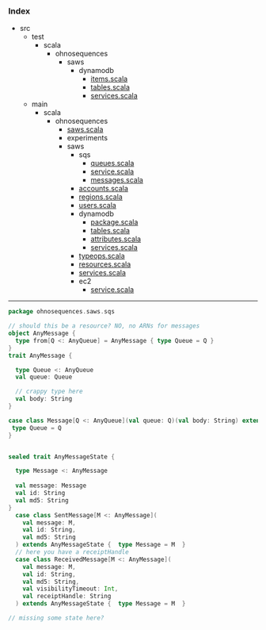 ### Index

+ src
  + test
    + scala
      + ohnosequences
        + saws
          + dynamodb
            + [items.scala](../../../../../test/scala/ohnosequences/saws/dynamodb/items.md)
            + [tables.scala](../../../../../test/scala/ohnosequences/saws/dynamodb/tables.md)
            + [services.scala](../../../../../test/scala/ohnosequences/saws/dynamodb/services.md)
  + main
    + scala
      + ohnosequences
        + [saws.scala](../../saws.md)
        + experiments
        + saws
          + sqs
            + [queues.scala](queues.md)
            + [service.scala](service.md)
            + [messages.scala](messages.md)
          + [accounts.scala](../accounts.md)
          + [regions.scala](../regions.md)
          + [users.scala](../users.md)
          + dynamodb
            + [package.scala](../dynamodb/package.md)
            + [tables.scala](../dynamodb/tables.md)
            + [attributes.scala](../dynamodb/attributes.md)
            + [services.scala](../dynamodb/services.md)
          + [typeops.scala](../typeops.md)
          + [resources.scala](../resources.md)
          + [services.scala](../services.md)
          + ec2
            + [service.scala](../ec2/service.md)

------


```scala
package ohnosequences.saws.sqs

// should this be a resource? NO, no ARNs for messages
object AnyMessage {
  type from[Q <: AnyQueue] = AnyMessage { type Queue = Q }
}
trait AnyMessage {

  type Queue <: AnyQueue
  val queue: Queue

  // crappy type here
  val body: String
}

case class Message[Q <: AnyQueue](val queue: Q)(val body: String) extends AnyMessage {
 type Queue = Q 
} 


sealed trait AnyMessageState {

  type Message <: AnyMessage
  
  val message: Message
  val id: String
  val md5: String
}
  case class SentMessage[M <: AnyMessage](
    val message: M,
    val id: String,
    val md5: String
  ) extends AnyMessageState {  type Message = M  }
  // here you have a receiptHandle
  case class ReceivedMessage[M <: AnyMessage](
    val message: M,
    val id: String, 
    val md5: String, 
    val visibilityTimeout: Int,
    val receiptHandle: String
  ) extends AnyMessageState {  type Message = M  }

// missing some state here?

```

